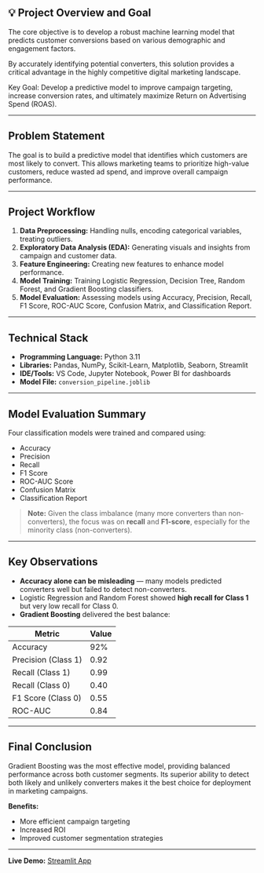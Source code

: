 ## 💡 Project Overview and Goal

The core objective is to develop a robust machine learning model that predicts customer conversions based on various demographic and engagement factors.

By accurately identifying potential converters, this solution provides a critical advantage in the highly competitive digital marketing landscape.

Key Goal: Develop a predictive model to improve campaign targeting, increase conversion rates, and ultimately maximize Return on Advertising Spend (ROAS).

---

## Problem Statement

The goal is to build a predictive model that identifies which customers are most likely to convert. This allows marketing teams to prioritize high-value customers, reduce wasted ad spend, and improve overall campaign performance.

---

## Project Workflow

1. **Data Preprocessing:** Handling nulls, encoding categorical variables, treating outliers.  
2. **Exploratory Data Analysis (EDA):** Generating visuals and insights from campaign and customer data.  
3. **Feature Engineering:** Creating new features to enhance model performance.  
4. **Model Training:** Training Logistic Regression, Decision Tree, Random Forest, and Gradient Boosting classifiers.  
5. **Model Evaluation:** Assessing models using Accuracy, Precision, Recall, F1 Score, ROC-AUC Score, Confusion Matrix, and Classification Report.

---

## Technical Stack

- **Programming Language:** Python 3.11  
- **Libraries:** Pandas, NumPy, Scikit-Learn, Matplotlib, Seaborn, Streamlit  
- **IDE/Tools:** VS Code, Jupyter Notebook, Power BI for dashboards  
- **Model File:** `conversion_pipeline.joblib`  

---

## Model Evaluation Summary

Four classification models were trained and compared using:  

- Accuracy  
- Precision  
- Recall  
- F1 Score  
- ROC-AUC Score  
- Confusion Matrix  
- Classification Report  

> **Note:** Given the class imbalance (many more converters than non-converters), the focus was on **recall** and **F1-score**, especially for the minority class (non-converters).

---

## Key Observations

- **Accuracy alone can be misleading** — many models predicted converters well but failed to detect non-converters.  
- Logistic Regression and Random Forest showed **high recall for Class 1** but very low recall for Class 0.  
- **Gradient Boosting** delivered the best balance:  

| Metric | Value |
|--------|-------|
| Accuracy | 92% |
| Precision (Class 1) | 0.92 |
| Recall (Class 1) | 0.99 |
| Recall (Class 0) | 0.40 |
| F1 Score (Class 0) | 0.55 |
| ROC-AUC | 0.84 |

---

## Final Conclusion

Gradient Boosting was the most effective model, providing balanced performance across both customer segments. Its superior ability to detect both likely and unlikely converters makes it the best choice for deployment in marketing campaigns.  

**Benefits:**  
- More efficient campaign targeting  
- Increased ROI  
- Improved customer segmentation strategies  

---

**Live Demo:** [Streamlit App](https://digital-marketing-campaign-conversion-prediction-e8vymcou3wpqm.streamlit.app/)
